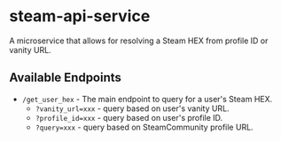 # steam-api-service
A microservice that allows for resolving a Steam HEX from profile ID or vanity URL.

## Available Endpoints
* `/get_user_hex` - The main endpoint to query for a user's Steam HEX.  
    * `?vanity_url=xxx` - query based on user's vanity URL.  
    * `?profile_id=xxx` - query based on user's profile ID.  
    * `?query=xxx` - query based on SteamCommunity profile URL.  